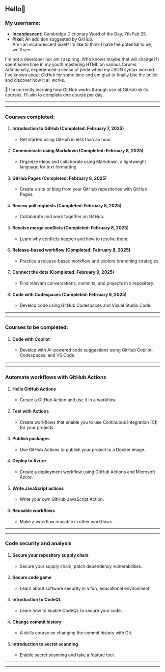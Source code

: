 ## Hello👋



### My username:
- **Incandescent:** Cambridge Dictionary Word of the Day, 7th Feb 25.
- **Pixel:** An addition suggested by GitHub.  
Am I an incandescent pixel? I'd like to think I have the potential to be, we'll see.



I'm not a developer nor am I aspiring. Who knows maybe that will change?!
I spent some time in my youth mastering HTML on various forums. Additionally, experienced a sense of pride when my JSON syntax worked.
I've known about GitHub for some time and am glad to finally bite the bullet and discover how it all works.



🌱 I’m currently learning how GitHub works through use of GitHub skills courses. I'll aim to complete one course per day.

---
---

### **Courses completed:**

1. #### **Introduction to GitHub** (Completed: February 7, 2025)
   - Get started using GitHub in less than an hour.

2. #### **Communicate using Markdown** (Completed: February 8, 2025)
   - Organize ideas and collaborate using Markdown, a lightweight language for text formatting.

3. #### **GitHub Pages** (Completed: February 8, 2025)
   - Create a site or blog from your GitHub repositories with GitHub Pages.

4. #### **Review pull requests** (Completed: February 8, 2025)
   - Collaborate and work together on GitHub.

5. #### **Resolve merge conflicts** (Completed: February 8, 2025)
   - Learn why conflicts happen and how to resolve them.
  
6. #### **Release-based workflow** (Completed: February 8, 2025)
   - Practice a release-based workflow and explore branching strategies.
  
7. #### **Connect the dots** (Completed: February 9, 2025)
   - Find relevant conversations, commits, and projects in a repository.

8. #### **Code with Codespaces** (Completed: February 9, 2025)
   - Develop code using GitHub Codespaces and Visual Studio Code.

---
---

### Courses to be completed:

1. #### **Code with Copilot**
   - Develop with AI-powered code suggestions using GitHub Copilot, Codespaces, and VS Code.

---
---

### Automate workflows with GitHub Actions

1. #### **Hello GitHub Actions**
   - Create a GitHub Action and use it in a workflow.

2. #### **Test with Actions**
   - Create workflows that enable you to use Continuous Integration (CI) for your projects.

3. #### **Publish packages**
   - Use GitHub Actions to publish your project to a Docker image.

4. #### **Deploy to Azure**
   - Create a deployment workflow using GitHub Actions and Microsoft Azure.

5. #### **Write JavaScript actions**
   - Write your own GitHub JavaScript Action.

6. #### **Reusable workflows**
   - Make a workflow reusable in other workflows.

---
---

### Code security and analysis

1. #### **Secure your repository supply chain**
   - Secure your supply chain, patch dependency vulnerabilities.

2. #### **Secure code game**
   - Learn about software security in a fun, educational environment.

3. #### **Introduction to CodeQL**
   - Learn how to enable CodeQL to secure your code.

4. #### **Change commit history**
   - A skills course on changing the commit history with Git.

5. #### **Introduction to secret scanning**
   - Enable secret scanning and take a feature tour.

---
---
